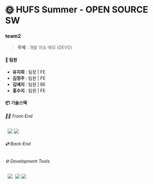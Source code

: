 # 🌞 HUFS Summer - OPEN SOURCE SW
### team2

> **주제** : 개발 이슈 메모 (DEVO)

#### 👥 팀원
- **유지희** : 팀장 | FE
- **김정주** : 팀원 | FE
- **김예지** : 팀원 | BE
- **홍수지** : 팀원 | FE



#### 📦 기술스택
###### 👩‍💻 Front-End
&nbsp; <img src="https://img.shields.io/badge/React-61DAFB?style=flat&logo=react&logoColor=white">&nbsp;<img src="https://img.shields.io/badge/styled-components-DB7093?style=flat&logo=styled-components&logoColor=white">
###### 💿 Back-End


###### ⚙️ Development Tools
&nbsp; <img src="https://img.shields.io/badge/GitHub-181717?style=flat&logo=github&logoColor=white">&nbsp;&nbsp;<img src="https://img.shields.io/badge/Notion-000?style=flat&logo=notion&logoColor=white">&nbsp;<img src="https://img.shields.io/badge/Figma-F24E1E?style=flat&logo=figma&logoColor=white">

